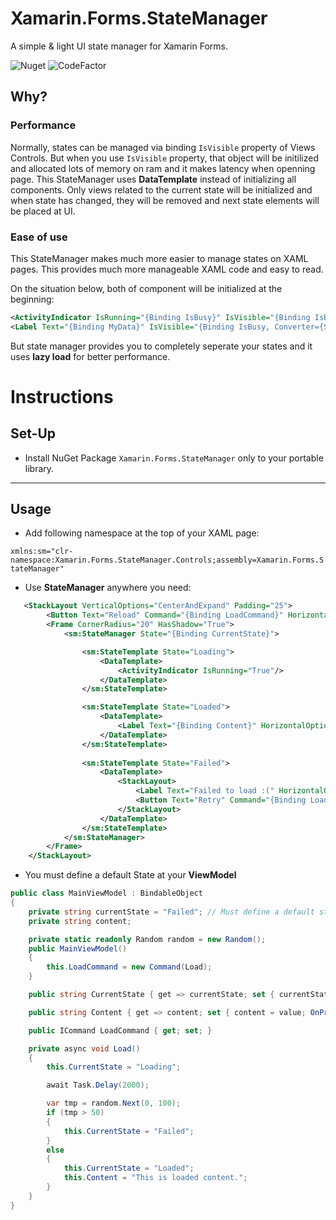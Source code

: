# Xamarin.Forms.StateManager
A simple & light UI state manager for Xamarin Forms.

![Nuget](https://img.shields.io/nuget/v/Xamarin.Forms.StateManager?logo=nuget&style=flat-square)
![CodeFactor](https://www.codefactor.io/repository/github/enisn/xamarin.forms.statemanager/badge/master)

## Why?
### Performance

Normally, states can be managed via binding `IsVisible` property of Views Controls. But when you use `IsVisible` property, that object will be initilized and allocated lots of memory on ram and it makes latency when openning page.
This StateManager uses **DataTemplate** instead of initializing all components. Only views related to the current state will be initialized and when state has changed, they will be removed and next state elements will be placed at UI.

### Ease of use

This StateManager makes much more easier to manage states on XAML pages. This provides much more manageable XAML code and easy to read.


On the situation below, both of component will be initialized at the beginning:
```xml
<ActivityIndicator IsRunning="{Binding IsBusy}" IsVisible="{Binding IsBusy"/>
<Label Text="{Binding MyData}" IsVisible="{Binding IsBusy, Converter={StaticResource BoolInverter}}" />
```

But state manager provides you to completely seperate your states and it uses **lazy load** for better performance.


# Instructions

## Set-Up

- Install NuGet Package `Xamarin.Forms.StateManager` only to your portable library.


***

## Usage

- Add following namespace at the top of your XAML page:

`xmlns:sm="clr-namespace:Xamarin.Forms.StateManager.Controls;assembly=Xamarin.Forms.StateManager"`

- Use **StateManager** anywhere you need:

```xml
   <StackLayout VerticalOptions="CenterAndExpand" Padding="25">
        <Button Text="Reload" Command="{Binding LoadCommand}" HorizontalOptions="Center" Margin="50"/>
        <Frame CornerRadius="20" HasShadow="True">
            <sm:StateManager State="{Binding CurrentState}">

                <sm:StateTemplate State="Loading">
                    <DataTemplate>
                        <ActivityIndicator IsRunning="True"/>
                    </DataTemplate>
                </sm:StateTemplate>

                <sm:StateTemplate State="Loaded">
                    <DataTemplate>
                        <Label Text="{Binding Content}" HorizontalOptions="Center" VerticalOptions="CenterAndExpand" />
                    </DataTemplate>
                </sm:StateTemplate>
                
                <sm:StateTemplate State="Failed">
                    <DataTemplate>
                        <StackLayout>
                            <Label Text="Failed to load :(" HorizontalOptions="Center" VerticalOptions="CenterAndExpand" />
                            <Button Text="Retry" Command="{Binding LoadCommand}"/>
                        </StackLayout>
                    </DataTemplate>
                </sm:StateTemplate>
            </sm:StateManager>
        </Frame>
    </StackLayout>
```

- You must define a default State at your **ViewModel**

```csharp
public class MainViewModel : BindableObject
{
    private string currentState = "Failed"; // Must define a default state
    private string content;

    private static readonly Random random = new Random();
    public MainViewModel()
    {
        this.LoadCommand = new Command(Load);
    }

    public string CurrentState { get => currentState; set { currentState = value; OnPropertyChanged(); } }

    public string Content { get => content; set { content = value; OnPropertyChanged(); } }

    public ICommand LoadCommand { get; set; }

    private async void Load()
    {
        this.CurrentState = "Loading";

        await Task.Delay(2000);

        var tmp = random.Next(0, 100);
        if (tmp > 50)
        {
            this.CurrentState = "Failed";
        }
        else
        {
            this.CurrentState = "Loaded";
            this.Content = "This is loaded content.";
        }
    }
}
```
